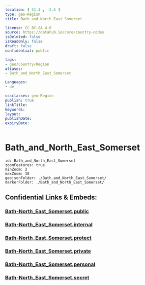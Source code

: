 ```yaml
---
location: [ 51.3 , -2.5 ] 
type: geo-Region
title: Bath_and_North_East_Somerset

license: CC BY-SA 4.0
source: https://datahub.io/core/country-codes
isDeleted: false
isReadOnly: false
draft: false
confidential: public

tags:
- geo/Country/Region
aliases:
- Bath_and_North_East_Somerset

Languages:
- de

cssclasses: geo-Region
publish: true
linkTitle: 
keywords: 
layout: 
publishDate: 
expiryDate: 
---
```


# Bath_and_North_East_Somerset

```leaflet
id: Bath_and_North_East_Somerset
zoomFeatures: true 
minZoom: 2 
maxZoom: 18
geojsonFolder: ./Bath_and_North_East_Somerset/
markerFolder: ./Bath_and_North_East_Somerset/
```


## Confidential Links & Embeds: 

### [Bath-North_East_Somerset.public](/_public/\Earth\Continent\Europe\Europe~North\UK\England\Regions~England\South_West_EnglandBath-North_East_Somerset.public.md) 

### [Bath-North_East_Somerset.internal](/_internal/\Earth\Continent\Europe\Europe~North\UK\England\Regions~England\South_West_EnglandBath-North_East_Somerset.internal.md) 

### [Bath-North_East_Somerset.protect](/_protect/\Earth\Continent\Europe\Europe~North\UK\England\Regions~England\South_West_EnglandBath-North_East_Somerset.protect.md) 

### [Bath-North_East_Somerset.private](/_private/\Earth\Continent\Europe\Europe~North\UK\England\Regions~England\South_West_EnglandBath-North_East_Somerset.private.md) 

### [Bath-North_East_Somerset.personal](/_personal/\Earth\Continent\Europe\Europe~North\UK\England\Regions~England\South_West_EnglandBath-North_East_Somerset.personal.md) 

### [Bath-North_East_Somerset.secret](/_secret/\Earth\Continent\Europe\Europe~North\UK\England\Regions~England\South_West_EnglandBath-North_East_Somerset.secret.md)

